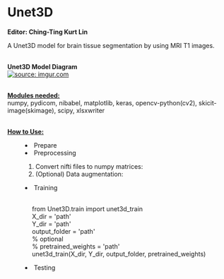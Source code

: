 # Unet3D
<strong>Editor: Ching-Ting Kurt Lin</strong><br>

A Unet3D model for brain tissue segmentation by using MRI T1 images.<br><br>

<strong>Unet3D Model Diagram</strong><br>
<a href="https://imgur.com/juLtdhU"><img src="https://i.imgur.com/juLtdhU.png" title="source: imgur.com" /></a>

<br><strong><u>Modules needed:</u></strong><br>
numpy, pydicom, nibabel, matplotlib, keras, opencv-python(cv2), skicit-image(skimage), scipy, xlsxwriter

<br><strong><u>How to Use:</u></strong>
<menu><li>Prepare</li>
<li>Preprocessing</li>
  <ol><li>Convert nifti files to numpy matrices:</li>
  <li>(Optional) Data augmentation:</li></ol>
<li>Training</li><br>
<p>&nbsp;&nbsp;&nbsp;&nbsp;from Unet3D.train import unet3d_train<br>
&nbsp;&nbsp;&nbsp;&nbsp;X_dir = 'path'<br>
&nbsp;&nbsp;&nbsp;&nbsp;Y_dir = 'path'<br>
&nbsp;&nbsp;&nbsp;&nbsp;output_folder = 'path'<br>
&nbsp;&nbsp;&nbsp;&nbsp;% optional<br>
&nbsp;&nbsp;&nbsp;&nbsp;% pretrained_weights = 'path'<br>
&nbsp;&nbsp;&nbsp;&nbsp;unet3d_train(X_dir, Y_dir, output_folder, pretrained_weights)</p>
  
<li>Testing</li></menu>
